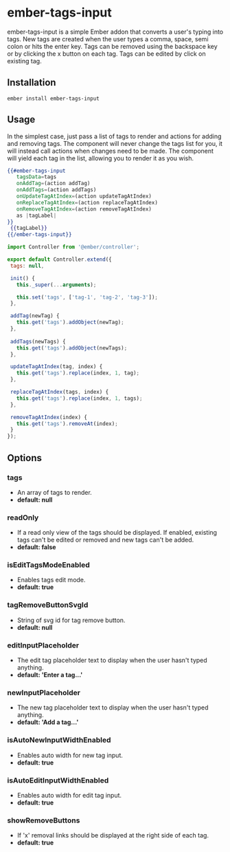ember-tags-input
==============================================================================

ember-tags-input is a simple Ember addon that converts a user's typing into tags. New tags are created when the user types a comma, space, semi colon or hits the enter key. Tags can be removed using the backspace key or by clicking the x button on each tag. Tags can be edited by click on existing tag.

Installation
------------------------------------------------------------------------------

```
ember install ember-tags-input
```


Usage
------------------------------------------------------------------------------

In the simplest case, just pass a list of tags to render and actions for adding and removing tags. The component will never change the tags list for you, it will instead call actions when changes need to be made. The component will yield each tag in the list, allowing you to render it as you wish.

 ```handlebars
 {{#ember-tags-input
    tagsData=tags
    onAddTag=(action addTag)
    onAddTags=(action addTags)
    onUpdateTagAtIndex=(action updateTagAtIndex)
    onReplaceTagAtIndex=(action replaceTagAtIndex)
    onRemoveTagAtIndex=(action removeTagAtIndex)
    as |tagLabel|
 }}
  {{tagLabel}}
 {{/ember-tags-input}}
 ```

 ```javascript
 import Controller from '@ember/controller';

 export default Controller.extend({
  tags: null,

  init() {
    this._super(...arguments);

    this.set('tags', ['tag-1', 'tag-2', 'tag-3']);
  },

  addTag(newTag) {
    this.get('tags').addObject(newTag);
  },
  
  addTags(newTags) {
    this.get('tags').addObject(newTags);
  },

  updateTagAtIndex(tag, index) {
    this.get('tags').replace(index, 1, tag);
  },

  replaceTagAtIndex(tags, index) {
    this.get('tags').replace(index, 1, tags);
  },

  removeTagAtIndex(index) {
    this.get('tags').removeAt(index);
  }
 });
 ```


Options
------------------------------------------------------------------------------

### tags
- An array of tags to render.
- **default: null**

### readOnly
- If a read only view of the tags should be displayed. If enabled, existing tags can't be edited or removed and new tags can't be added.
- **default: false**

### isEditTagsModeEnabled
- Enables tags edit mode.
- **default: true**

### tagRemoveButtonSvgId
- String of svg id for tag remove button.
- **default: null**

### editInputPlaceholder
- The edit tag placeholder text to display when the user hasn't typed anything.
- **default: 'Enter a tag...'**

### newInputPlaceholder
- The new tag placeholder text to display when the user hasn't typed anything.
- **default: 'Add a tag...'**

### isAutoNewInputWidthEnabled
- Enables auto width for new tag input.
- **default: true**

### isAutoEditInputWidthEnabled
- Enables auto width for edit tag input.
- **default: true**

### showRemoveButtons
- If 'x' removal links should be displayed at the right side of each tag.
- **default: true**
